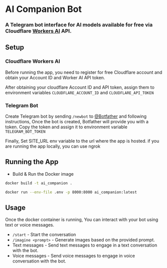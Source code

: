 # AI Companion Bot

### A Telegram bot interface for AI models available for free via Cloudflare [Workers AI](https://developers.cloudflare.com/workers-ai/) API.

## Setup

### Cloudflare Workers AI
Before running the app, you need to register for free Cloudflare account and obtain your Account ID and Worker AI API token.

After obtaining your cloudflare Account ID and API token, assign them to environment variables `CLOUDFLARE_ACCOUNT_ID` and `CLOUDFLARE_API_TOKEN`

### Telegram Bot
Create Telegram bot by sending `/newbot` to [@Botfather](https://t.me/botfather) and following instructions, Once the bot is created, Botfather will provide you with a token. Copy the token and assign it to environment variable `TELEGRAM_BOT_TOKEN`

Finally, Set SITE_URL env variable to the url where the app is hosted. if you are running the app locally, you can use ngrok

## Running the App
* Build & Run the Docker image
```sh
docker build -t ai_companion .
```
```sh
docker run --env-file .env -p 8000:8000 ai_companion:latest
```

## Usage
Once the docker container is running, You can interact with your bot using text or voice messages.

* `/start` - Start the conversation
* `/imagine <prompt>` - Generate images based on the provided prompt.
* Text messages - Send text messages to engage in a text conversation with the bot.
* Voice messages - Send voice messages to engage in voice conversation with the bot. 

